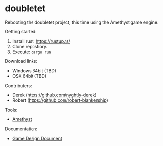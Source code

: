 # doubletet
Rebooting the doubletet project, this time using the Amethyst game engine. 

Getting started:
1. Install rust: https://rustup.rs/
2. Clone repostiory.
2. Execute: `cargo run`

Download links:
- Windows 64bit (TBD)
- OSX 64bit (TBD)

Contributers:
- Derek (https://github.com/nyghtly-derek)
- Robert (https://github.com/robert-blankenship)

Tools:
- [Amethyst](https://amethyst.rs/)

Documentation:
- [Game Design Document](https://docs.google.com/document/d/1qYGURjKrOMJv3trBg537nLoV2WQmIW24HN1ztARR8dg/edit)
